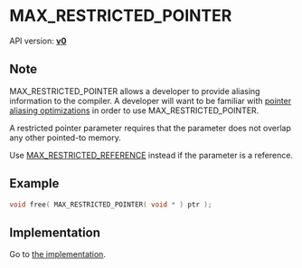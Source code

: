 # MAX_RESTRICTED_POINTER

API version: [**v0**](../../../Docs/v0.md)

## Note

MAX_RESTRICTED_POINTER allows a developer to provide aliasing information to the compiler.
A developer will want to be familiar with [pointer aliasing optimizations](AliasingOptimizations.md) in order to use MAX_RESTRICTED_POINTER.

A restricted pointer parameter requires that the parameter does not overlap any other pointed-to memory.

Use [MAX_RESTRICTED_REFERENCE](MAX_RESTRICTED_REFERENCE.md) instead if the parameter is a reference.

## Example

```c++
void free( MAX_RESTRICTED_POINTER( void * ) ptr );
```

## Implementation

Go to [the implementation](AliasingOptimizations.hpp#L61).